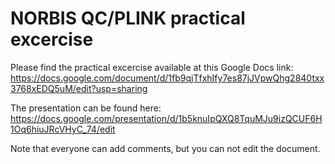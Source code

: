 # NORBIS QC/PLINK practical excercise

Please find the practical excercise available at this Google Docs link:
https://docs.google.com/document/d/1fb9qjTfxhIfy7es87jJVpwQhg2840txx3768xEDQ5uM/edit?usp=sharing

The presentation can be found here:
https://docs.google.com/presentation/d/1b5knuIpQXQ8TquMJu9izQCUF6H1Oq6hiuJRcVHyC_74/edit

Note that everyone can add comments, but you can not edit the document. 

